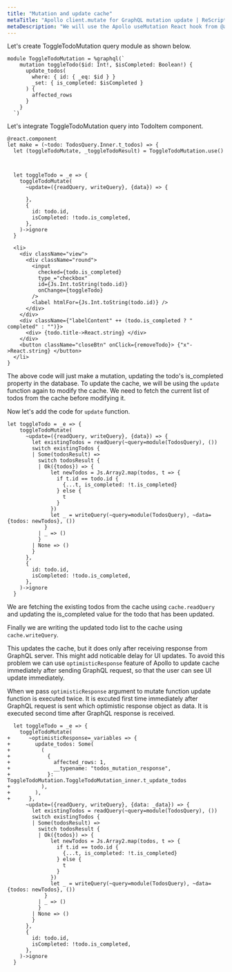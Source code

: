 ```yaml
---
title: "Mutation and update cache"
metaTitle: "Apollo client.mutate for GraphQL mutation update | ReScript React Apollo Tutorial"
metaDescription: "We will use the Apollo useMutation React hook from @apollo/client as an example to modify existing data and update cache locally using readQuery and writeQuery and handle optimisticResponse"
---
```


Let's create ToggleTodoMutation query module as shown below.

```reason
module ToggleTodoMutation = %graphql(`
    mutation toggleTodo($id: Int!, $isCompleted: Boolean!) {
      update_todos(
        where: { id: { _eq: $id } }
        _set: { is_completed: $isCompleted }
      ) {
        affected_rows
      }
    }
  `)
```

Let's integrate ToggleTodoMutation query into TodoItem component.

```reason
@react.component
let make = (~todo: TodosQuery.Inner.t_todos) => {
  let (toggleTodoMutate, _toggleTodoResult) = ToggleTodoMutation.use()



  let toggleTodo = _e => {
    toggleTodoMutate(
      ~update=({readQuery, writeQuery}, {data}) => {

      },
      {
        id: todo.id,
        isCompleted: !todo.is_completed,
      },
    )->ignore
  }

  <li>
    <div className="view">
      <div className="round">
        <input
          checked={todo.is_completed}
          type_="checkbox"
          id={Js.Int.toString(todo.id)}
          onChange={toggleTodo}
        />
        <label htmlFor={Js.Int.toString(todo.id)} />
      </div>
    </div>
    <div className={"labelContent" ++ (todo.is_completed ? " completed" : "")}>
      <div> {todo.title->React.string} </div>
    </div>
    <button className="closeBtn" onClick={removeTodo}> {"x"->React.string} </button>
  </li>
}
```

The above code will just make a mutation, updating the todo's is_completed property in the database.
To update the cache, we will be using the `update` function again to modify the cache. We need to fetch the current list of todos from the cache before modifying it.

Now let's add the code for `update` function.

```reason
let toggleTodo = _e => {
    toggleTodoMutate(
      ~update=({readQuery, writeQuery}, {data}) => {
        let existingTodos = readQuery(~query=module(TodosQuery), ())
        switch existingTodos {
        | Some(todosResult) =>
          switch todosResult {
          | Ok({todos}) => {
              let newTodos = Js.Array2.map(todos, t => {
                if t.id == todo.id {
                  {...t, is_completed: !t.is_completed}
                } else {
                  t
                }
              })
              let _ = writeQuery(~query=module(TodosQuery), ~data={todos: newTodos}, ())
            }
          | _ => ()
          }
        | None => ()
        }
      },
      {
        id: todo.id,
        isCompleted: !todo.is_completed,
      },
    )->ignore
  }
```

We are fetching the existing todos from the cache using `cache.readQuery` and updating the is_completed value for the todo that has been updated.

Finally we are writing the updated todo list to the cache using `cache.writeQuery`.

This updates the cache, but it does only after receiving response from GraphQL server. This might add noticable delay for UI updates. To avoid this problem we can use `optimisticResponse` feature of Apollo to update cache immediately after sending GraphQL request, so that the user can see UI update immediately.

When we pass `optimisticResponse` argument to mutate function update function is executed twice. It is excuted first time immediately after GraphQL request is sent which optimistic response object as data. It is executed second time after GraphQL response is received.

```reason
  let toggleTodo = _e => {
    toggleTodoMutate(
+      ~optimisticResponse=_variables => {
+        update_todos: Some(
+          (
+            {
+              affected_rows: 1,
+              __typename: "todos_mutation_response",
+            }: ToggleTodoMutation.ToggleTodoMutation_inner.t_update_todos
+          ),
+        ),
+      },
      ~update=({readQuery, writeQuery}, {data: _data}) => {
        let existingTodos = readQuery(~query=module(TodosQuery), ())
        switch existingTodos {
        | Some(todosResult) =>
          switch todosResult {
          | Ok({todos}) => {
              let newTodos = Js.Array2.map(todos, t => {
                if t.id == todo.id {
                  {...t, is_completed: !t.is_completed}
                } else {
                  t
                }
              })
              let _ = writeQuery(~query=module(TodosQuery), ~data={todos: newTodos}, ())
            }
          | _ => ()
          }
        | None => ()
        }
      },
      {
        id: todo.id,
        isCompleted: !todo.is_completed,
      },
    )->ignore
  }
```

